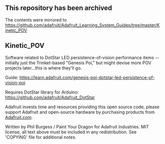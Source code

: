 ## This repository has been archived

The contents were mirrored to https://github.com/adafruit/Adafruit_Learning_System_Guides/tree/master/Kinetic_POV

## Kinetic_POV

Software related to DotStar LED persistence-of-vision performance items -- initially just the Trinket-based "Genesis Poi," but might devise more POV projects later...this is where they'll go.

Guide: https://learn.adafruit.com/genesis-poi-dotstar-led-persistence-of-vision-poi

Requires DotStar library for Arduino: https://github.com/adafruit/Adafruit_DotStar

Adafruit invests time and resources providing this open source code, please support Adafruit and open-source hardware by purchasing products from [Adafruit.com](https://www.adafruit.com).

Written by Phil Burgess / Paint Your Dragon for Adafruit Industries. MIT license, all text above must be included in any redistribution. See 'COPYING' file for additional notes.
